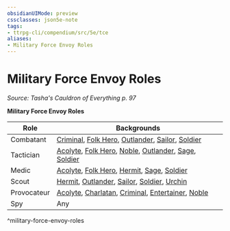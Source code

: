 ```yaml
---
obsidianUIMode: preview
cssclasses: json5e-note
tags:
- ttrpg-cli/compendium/src/5e/tce
aliases:
- Military Force Envoy Roles
---
```

# Military Force Envoy Roles
*Source: Tasha's Cauldron of Everything p. 97* 

**Military Force Envoy Roles**

| Role | Backgrounds |
|------|-------------|
| Combatant | [Criminal](/3-Mechanics/CLI/Compendium/backgrounds/criminal.md), [Folk Hero](/3-Mechanics/CLI/Compendium/backgrounds/folk-hero.md), [Outlander](/3-Mechanics/CLI/Compendium/backgrounds/outlander.md), [Sailor](/3-Mechanics/CLI/Compendium/backgrounds/sailor.md), [Soldier](/3-Mechanics/CLI/Compendium/backgrounds/soldier.md) |
| Tactician | [Acolyte](/3-Mechanics/CLI/Compendium/backgrounds/acolyte.md), [Folk Hero](/3-Mechanics/CLI/Compendium/backgrounds/folk-hero.md), [Noble](/3-Mechanics/CLI/Compendium/backgrounds/noble.md), [Outlander](/3-Mechanics/CLI/Compendium/backgrounds/outlander.md), [Sage](/3-Mechanics/CLI/Compendium/backgrounds/sage.md), [Soldier](/3-Mechanics/CLI/Compendium/backgrounds/soldier.md) |
| Medic | [Acolyte](/3-Mechanics/CLI/Compendium/backgrounds/acolyte.md), [Folk Hero](/3-Mechanics/CLI/Compendium/backgrounds/folk-hero.md), [Hermit](/3-Mechanics/CLI/Compendium/backgrounds/hermit.md), [Sage](/3-Mechanics/CLI/Compendium/backgrounds/sage.md), [Soldier](/3-Mechanics/CLI/Compendium/backgrounds/soldier.md) |
| Scout | [Hermit](/3-Mechanics/CLI/Compendium/backgrounds/hermit.md), [Outlander](/3-Mechanics/CLI/Compendium/backgrounds/outlander.md), [Sailor](/3-Mechanics/CLI/Compendium/backgrounds/sailor.md), [Soldier](/3-Mechanics/CLI/Compendium/backgrounds/soldier.md), [Urchin](/3-Mechanics/CLI/Compendium/backgrounds/urchin.md) |
| Provocateur | [Acolyte](/3-Mechanics/CLI/Compendium/backgrounds/acolyte.md), [Charlatan](/3-Mechanics/CLI/Compendium/backgrounds/charlatan.md), [Criminal](/3-Mechanics/CLI/Compendium/backgrounds/criminal.md), [Entertainer](/3-Mechanics/CLI/Compendium/backgrounds/entertainer.md), [Noble](/3-Mechanics/CLI/Compendium/backgrounds/noble.md) |
| Spy | Any |
^military-force-envoy-roles